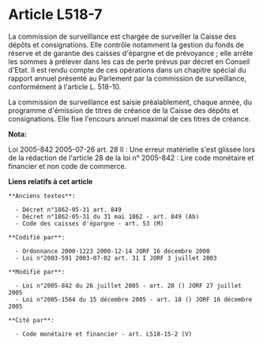 # Article L518-7

La commission de surveillance est chargée de surveiller la Caisse des dépôts et consignations. Elle contrôle notamment la
gestion du fonds de réserve et de garantie des caisses d'épargne et de prévoyance ; elle arrête les sommes à prélever dans
les cas de perte prévus par décret en Conseil d'Etat. Il est rendu compte de ces opérations dans un chapitre spécial du
rapport annuel présenté au Parlement par la commission de surveillance, conformément à l'article L. 518-10.

La commission de surveillance est saisie préalablement, chaque année, du programme d'émission de titres de créance de la
Caisse des dépôts et consignations. Elle fixe l'encours annuel maximal de ces titres de créance.

**Nota:**

Loi 2005-842 2005-07-26 art. 28 II : Une erreur matérielle s'est glissée lors de la rédaction de l'article 28 de la loi n°
2005-842 : Lire code monétaire et financier et non code de commerce.

**Liens relatifs à cet article**

	**Anciens textes**:

	  - Décret n°1862-05-31 art. 849
	  - Décret n°1862-05-31 du 31 mai 1862 - art. 849 (Ab)
	  - Code des caisses d'épargne - art. 53 (M)

	**Codifié par**:

	  - Ordonnance 2000-1223 2000-12-14 JORF 16 décembre 2000
	  - Loi n°2003-591 2003-07-02 art. 31 I JORF 3 juillet 2003

	**Modifié par**:

	  - Loi n°2005-842 du 26 juillet 2005 - art. 28 () JORF 27 juillet 2005
	  - Loi n°2005-1564 du 15 décembre 2005 - art. 18 () JORF 16 décembre 2005

	**Cité par**:

	  - Code monétaire et financier - art. L518-15-2 (V)

